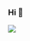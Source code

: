 ### Hi 👋

<div>
<img src="https://github-readme-stats.vercel.app/api?username=aisen60&show_icons=true&text_color=24292e&bg_color=ffffff&hide_title=true" />
</div>


